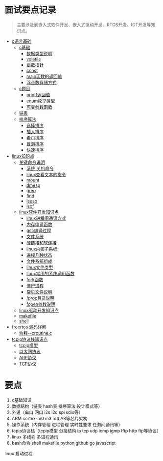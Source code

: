 # 面试要点记录
> 主要涉及到嵌入式软件开发、嵌入式驱动开发、RTOS开发、IOT开发等知识点。

* [c语言基础](./c基础.md)
    * [c基础](./c基础.md#c基础)
        * [数据类型说明](./c基础.md#数据类型说明)
        * [volatile](./c基础.md#volatile)
        * [函数指针](./c基础.md#函数指针)
        * [const](./c基础.md#const)
        * [main函数的返回值](./c基础.md#main函数的返回值)
        * [浮点数存储方式](./c基础.md#浮点数存储方式)
    * [c题目](./c基础.md#c题目)
        * [printf返回值](./c基础.md#printf返回值)
        * [enum枚举类型](./c基础.md#enum枚举类型)
        * [可变参数函数](./c基础.md#可变参数函数)
    * [链表](./c基础.md#链表)
    * [排序算法](./c基础.md#排序算法)
        * [选择排序](./c基础.md#选择排序)
        * [插入排序](./c基础.md#插入排序)
        * [希尔排序](./c基础.md#希尔排序)
        * [冒泡排序](./c基础.md#冒泡排序)
        * [快速排序](./c基础.md#快速排序)
* [linux知识点](./linux.md)
    * [关键命令说明](./linux.md#关键命令说明)
        * [系统`关机命令](./linux.md#系统关机命令)
        * [linux查看文本的指令](./linux.md#linux查看文本的指令)
        * [mount](./linux.md#mount指令)
        * [dmesg](./linux.md#dmesg)
        * [grep](./linux.md#grep)
        * [find](./linux.md#find)
        * [lsusb](./linux.md#lsusb)
        * [lsof](./linux.md#lsof)
    * [linux软件开发知识点](./linux.md#linux软件开发知识点)
        * [linux进程间通讯方式](./linux.md#linux进程间通讯方式)
        * [内存申请函数](./linux.md#内存申请函数)
        * [gcc编译过程](./linux.md#gcc编译过程)
        * [文件系统](./linux.md#文件系统)
        * [硬链接和软连接](./linux.md#硬链接和软连接)
        * [linux内核子系统](./linux.md#linux内核子系统)
        * [进程几种状态](./linux.md#进程几种状态)
        * [文件系统组成](./linux.md#文件系统组成)
        * [linux文件类型](./linux.md#linux文件类型)
        * [linux常用的系统调用函数](./linux.md#linux常用的系统调用函数)
        * [fork函数](./linux.md#fork函数)
        * [僵尸进程](./linux.md#僵尸进程)
        * [常见文件说明](./linux.md#常见文件说明)
        * [/proc目录说明](./linux.md#/proc目录说明)
        * [fopen参数说明](./linux.md#fopen参数说明)
    * [linux驱动开发知识点](./linux.md#linux驱动开发知识点)
    * [makefile](./linux.md#makefile)
    * [shell](./linux.md#shell)
* [freertos 源码详解](./freertos-inside.md)
    * [协程--croutine.c](./freertos-inside.md#协程--croutine.c)
* [tcpip协议栈知识点](./tcpip协议栈.md)
    * [tcpip模型](./tcpip协议栈.md#tcpip模型)
    * [以太网协议](./tcpip协议栈.md#以太网协议)
    * [ARP协议](./tcpip协议栈.md#ARP协议)
    * [TCP协议](./tcpip协议栈.md#TCP协议)

# 要点
1. c基础知识
2. 数据结构（链表 hash表 排序算法 设计模式等）
3. 外设（串口 网口 i2s i2c spi sdio等）
4. ARM cortex-m0 m3 m4 A8等芯片架构
5. 操作系统（内存管理 进程管理 实时性要求 任务间通讯等）
6. tcpip协议栈（tcpip模型 分层结构 ip tcp udp icmp igmp tftp http ftp等协议）
7. linux 多线程 多进程通讯 
8. bash命令 shell makefile python github go javascript

linux 启动过程
